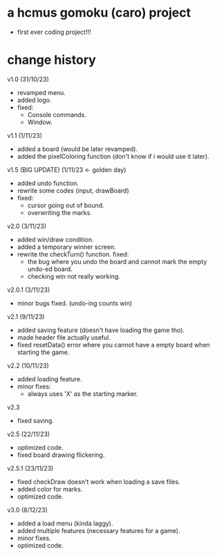 # a hcmus gomoku (caro) project

- first ever coding project!!!

# change history
v1.0 (31/10/23)
- revamped menu.
- added logo.
- fixed:
	+ Console commands.
	+ Window.

v1.1 (1/11/23)
- added a board (would be later revamped).
- added the pixelColoring function (don't know if i would use it later).

v1.5 (BIG UPDATE) (1/11/23 <- golden day)
- added undo function.
- rewrite some codes (input, drawBoard)
- fixed:
	+ cursor going out of bound.
	+ overwriting the marks.

v2.0 (3/11/23)
- added win/draw condition.
- added a temporary winner screen.
- rewrite the checkTurn() function.
fixed:
	+ the bug where you undo the board and cannot mark the empty undo-ed board.
	+ checking win not really working.

v2.0.1 (3/11/23)
- minor bugs fixed. (undo-ing counts win)

v2.1 (9/11/23)
- added saving feature (doesn't have loading the game tho).
- made header file actually useful.
- fixed resetData() error where you cannot have a empty board when starting the game.

v2.2 (10/11/23)
- added loading feature.
- minor fixes:
	+ always uses 'X' as the starting marker.

v2.3
- fixed saving.

v2.5 (22/11/23)
- optimized code.
- fixed board drawing flickering.

v2.5.1 (23/11/23)
- fixed checkDraw doesn't work when loading a save files.
- added color for marks.
- optimized code.

v3.0 (8/12/23)
- added a load menu (kinda laggy).
- added multiple features (necessary features for a game).
- minor fixes.
- optimized code.